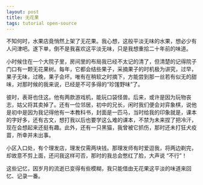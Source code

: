 ```yaml
---
layout: post
title: 无花果
tags: tutorial open-source
---
```


不知何时，水果店竟悄然上架了无花果。我心想，这般平淡无味的水果，想必少有人问津吧。遂下单，倒不是我喜欢这平淡无味，只是我想重拾二十年前的味道。

小时候住在一个大院子里，房间里的布局我已经不太记的清了，但清楚的记得院子门口有一颗无花果树。每年，它都会结些果子，采摘果子的时机极为讲究，过早，果子无味，过晚，果子会坏。唯有在稍软之时摘下，方能尝到那一丝若有似无的甜味，对那时候的我来说，已经是不可多得的“珍馐野味”了。

彼时，表哥也住这。他有两款游戏机，能玩口袋怪兽。后来，或许是因为玩物丧志，姑父将其卖掉了。还有一位邻居，初中的兄长，闲时我们便会对弈象棋，说他是初中是因为我记得他有一本教科书，封面是一匹马，当时给我的印象就是，课本的字好多，还有古文，想打我以后也要学这么难的课本，不禁为未来捏了把冷汗，现在会想起来还挺有趣。此外，还有一只黑猫，我曾被它抓伤，那时还未打狂犬疫苗，所幸并未出事。

小区入口处，有个理发店，理发仅需两块钱。那理发师有时爱逗我，将两边剃完，却故意不剪上面，还问我这样可否，那时的我总会憋红了脸，大声说 “不行”！

这些记忆，因岁月的流逝已变得有些模糊，我只能借由无花果这平淡的味道来回忆、记录一番。